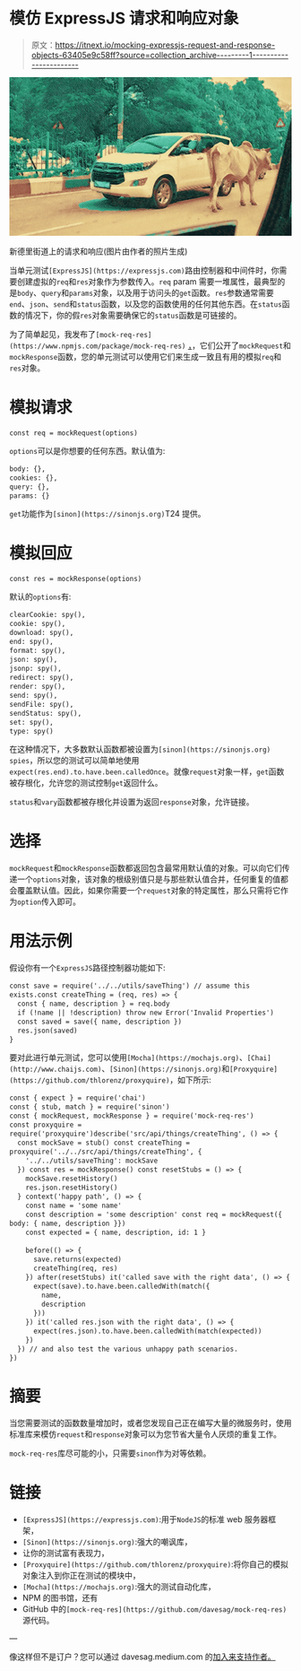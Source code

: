 # 模仿 ExpressJS 请求和响应对象

> 原文：<https://itnext.io/mocking-expressjs-request-and-response-objects-63405e9c58ff?source=collection_archive---------1----------------------->

![](img/79157eb9d56b247117da4677767b7703.png)

新德里街道上的请求和响应(图片由作者的照片生成)

当单元测试`[ExpressJS](https://expressjs.com)`路由控制器和中间件时，你需要创建虚拟的`req`和`res`对象作为参数传入。`req` param 需要一堆属性，最典型的是`body`、`query`和`params`对象，以及用于访问头的`get`函数。`res`参数通常需要`end`、`json`、`send`和`status`函数，以及您的函数使用的任何其他东西。在`status`函数的情况下，你的假`res`对象需要确保它的`status`函数是可链接的。

为了简单起见，我发布了`[mock-req-res](https://www.npmjs.com/package/mock-req-res)` [，](https://www.npmjs.com/package/mock-req-res)，它们公开了`mockRequest`和`mockResponse`函数，您的单元测试可以使用它们来生成一致且有用的模拟`req`和`res`对象。

# 模拟请求

```
const req = mockRequest(options)
```

`options`可以是你想要的任何东西。默认值为:

```
body: {},
cookies: {},
query: {},
params: {}
```

`get`功能作为`[sinon](https://sinonjs.org)`T24 提供。

# 模拟回应

```
const res = mockResponse(options)
```

默认的`options`有:

```
clearCookie: spy(),
cookie: spy(),
download: spy(),
end: spy(),
format: spy(),
json: spy(),
jsonp: spy(),
redirect: spy(),
render: spy(),
send: spy(),
sendFile: spy(),
sendStatus: spy(),
set: spy(),
type: spy()
```

在这种情况下，大多数默认函数都被设置为`[sinon](https://sinonjs.org)` `spies`，所以您的测试可以简单地使用`expect(res.end).to.have.been.calledOnce`。就像`request`对象一样，`get`函数被存根化，允许您的测试控制`get`返回什么。

`status`和`vary`函数都被存根化并设置为返回`response`对象，允许链接。

# 选择

`mockRequest`和`mockResponse`函数都返回包含最常用默认值的对象。可以向它们传递一个`options`对象，该对象的根级别值只是与那些默认值合并，任何重复的值都会覆盖默认值。因此，如果你需要一个`request`对象的特定属性，那么只需将它作为`option`传入即可。

# 用法示例

假设你有一个`ExpressJS`路径控制器功能如下:

```
const save = require('../../utils/saveThing') // assume this exists.const createThing = (req, res) => {
  const { name, description } = req.body
  if (!name || !description) throw new Error('Invalid Properties')
  const saved = save({ name, description })
  res.json(saved)
}
```

要对此进行单元测试，您可以使用`[Mocha](https://mochajs.org)`、`[Chai](http://www.chaijs.com)`、`[Sinon](https://sinonjs.org)`和`[Proxyquire](https://github.com/thlorenz/proxyquire)`，如下所示:

```
const { expect } = require('chai')
const { stub, match } = require('sinon')
const { mockRequest, mockResponse } = require('mock-req-res')
const proxyquire = require('proxyquire')describe('src/api/things/createThing', () => {
  const mockSave = stub() const createThing = proxyquire('../../src/api/things/createThing', {
    '../../utils/saveThing': mockSave
  }) const res = mockResponse() const resetStubs = () => {
    mockSave.resetHistory()
    res.json.resetHistory()
  } context('happy path', () => {
    const name = 'some name'
    const description = 'some description' const req = mockRequest({ body: { name, description }})
    const expected = { name, description, id: 1 }

    before(() => {
      save.returns(expected)
      createThing(req, res)
    }) after(resetStubs) it('called save with the right data', () => {
      expect(save).to.have.been.calledWith(match({
        name,
        description
      }))
    }) it('called res.json with the right data', () => {
      expect(res.json).to.have.been.calledWith(match(expected))
    })
  }) // and also test the various unhappy path scenarios.
})
```

# 摘要

当您需要测试的函数数量增加时，或者您发现自己正在编写大量的微服务时，使用标准库来模仿`request`和`response`对象可以为您节省大量令人厌烦的重复工作。

`mock-req-res`库尽可能的小，只需要`sinon`作为对等依赖。

# 链接

*   `[ExpressJS](https://expressjs.com)`:用于`NodeJS`的标准 web 服务器框架，
*   `[Sinon](https://sinonjs.org)`:强大的嘲讽库，
*   让你的测试富有表现力，
*   `[Proxyquire](https://github.com/thlorenz/proxyquire)`:将你自己的模拟对象注入到你正在测试的模块中，
*   `[Mocha](https://mochajs.org)`:强大的测试自动化库，
*   NPM 的图书馆，还有
*   GitHub 中的`[mock-req-res](https://github.com/davesag/mock-req-res)`源代码。

—

像这样但不是订户？您可以通过 davesag.medium.com 的[加入来支持作者。](https://davesag.medium.com/membership)